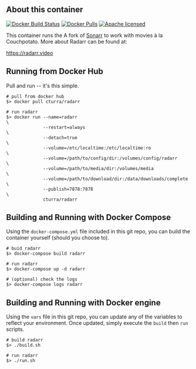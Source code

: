 About this container
---
[![Docker Build Status](https://img.shields.io/docker/build/cturra/radarr.svg)](https://hub.docker.com/r/cturra/radarr/)
[![Docker Pulls](https://img.shields.io/docker/pulls/cturra/radarr.svg)](https://hub.docker.com/r/cturra/radarr/)
[![Apache licensed](https://img.shields.io/badge/license-Apache-blue.svg)](https://raw.githubusercontent.com/cturra/docker-nzbget/badges/LICENSE)

This container runs the A fork of [Sonarr](https://sonarr.tv) to work with movies à la Couchpotato. More about Radarr can be found at:

  https://radarr.video


Running from Docker Hub
---
Pull and run -- it's this simple.

```
# pull from docker hub
$> docker pull cturra/radarr

# run radarr
$> docker run --name=radarr                                           \
              --restart=always                                        \
              --detach=true                                           \
              --volume=/etc/localtime:/etc/localtime:ro               \
              --volume=/path/to/config/dir:/volumes/config/radarr     \
              --volume=/path/to/media/dir:/volumes/media              \
              --volume=/path/to/download/dir:/data/downloads/complete \
              --publish=7878:7878                                     \
              cturra/radarr
```


Building and Running with Docker Compose
---
Using the `docker-compose.yml` file included in this git repo, you can build
the container yourself (should you choose to).

```
# buid radarr
$> docker-compose build radarr

# run radarr
$> docker-compose up -d radarr

# (optional) check the logs
$> docker-compose logs radarr
```


Building and Running with Docker engine
---
Using the `vars` file in this git repo, you can update any of the variables to
reflect your environment. Once updated, simply execute the `build` then `run` scripts.

```
# build radarr
$> ./build.sh

# run radarr
$> ./run.sh
```
